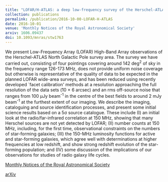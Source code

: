 ```yaml
---
title: "LOFAR/H-ATLAS: a deep low-frequency survey of the Herschel-ATLAS North Galactic Pole field"
collection: publications
permalink: /publication/2016-10-00-LOFAR-H-ATLAS
date: 2016-10-01
venue: 'Monthly Notices of the Royal Astronomical Society'
arxiv: 1606.09437
doi: 10.1093/mnras/stw1763
---
```

We present Low-Frequency Array (LOFAR) High-Band Array observations of the Herschel-ATLAS North Galactic Pole survey area. The survey we have carried out, consisting of four pointings covering around 142 deg<SUP>2</SUP> of sky in the frequency range 126-173 MHz, does not provide uniform noise coverage but otherwise is representative of the quality of data to be expected in the planned LOFAR wide-area surveys, and has been reduced using recently developed `facet calibration' methods at a resolution approaching the full resolution of the data sets (̃10 × 6 arcsec) and an rms off-source noise that ranges from 100 μJy beam<SUP>-1</SUP> in the centre of the best fields to around 2 mJy beam<SUP>-1</SUP> at the furthest extent of our imaging. We describe the imaging, cataloguing and source identification processes, and present some initial science results based on a 5σ source catalogue. These include (I) an initial look at the radio/far-infrared correlation at 150 MHz, showing that many Herschel sources are not yet detected by LOFAR; (II) number counts at 150 MHz, including, for the first time, observational constraints on the numbers of star-forming galaxies; (III) the 150-MHz luminosity functions for active and star-forming galaxies, which agree well with determinations at higher frequencies at low redshift, and show strong redshift evolution of the star-forming population; and (IV) some discussion of the implications of our observations for studies of radio galaxy life cycles.

[Monthly Notices of the Royal Astronomical Society](https://dx/doi.org/10.1093/mnras/stw1763)

[arXiv](https://arxiv.org/abs/1606.09437)
